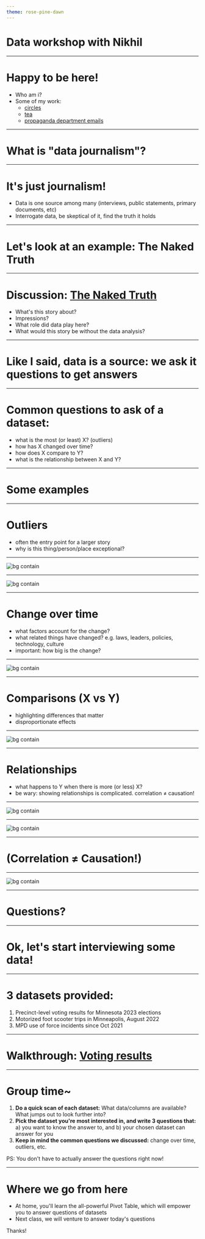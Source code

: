 ```yaml
---
theme: rose-pine-dawn
---
```


# Data workshop with Nikhil

---

# Happy to be here!

- Who am i?
- Some of my work:
  - [circles](https://qz.com/994486/the-way-you-draw-circles-says-a-lot-about-you)
  - [tea](https://qz.com/1176962/map-how-the-word-tea-spread-over-land-and-sea-to-conquer-the-world)
  - [propaganda department emails](https://qz.com/311832/)

---

# What is "data journalism"?

---

# It's just journalism!

- Data is one source among many (interviews, public statements, primary documents, etc)
- Interrogate data, be skeptical of it, find the truth it holds

---

# Let's look at an example: The Naked Truth

---

# Discussion: [The Naked Truth](https://pudding.cool/2021/03/foundation-names/)

- What's this story about?
- Impressions?
- What role did data play here?
- What would this story be without the data analysis?

---

# Like I said, data is a source: we ask it questions to get answers

---

# Common questions to ask of a dataset:

- what is the most (or least) X? (outliers)
- how has X changed over time?
- how does X compare to Y?
- what is the relationship between X and Y?

---

# Some examples

---

# Outliers

- often the entry point for a larger story
- why is this thing/person/place exceptional?

---

![bg contain](images/indiana.png)

---

![bg contain](images/spending.jpg)

---

# Change over time

- what factors account for the change?
- what related things have changed? e.g. laws, leaders, policies, technology, culture
- important: how big is the change?

---

![bg contain](images/affirmative.png)

---

# Comparisons (X vs Y)

- highlighting differences that matter
- disproportionate effects

---

![bg contain](images/covid-chart.jpg)

---

# Relationships

- what happens to Y when there is more (or less) X?
- be wary: showing relationships is complicated. correlation ≠ causation!

---

![bg contain](images/coal.png)

---

![bg contain](images/coal-chart.png)

---

# (Correlation ≠ Causation!)

---

![bg contain](images/spurious.png)

---

# Questions?

---

# Ok, let's start interviewing some data!

---

# 3 datasets provided:

1. Precinct-level voting results for Minnesota 2023 elections
2. Motorized foot scooter trips in Minneapolis, August 2022
3. MPD use of force incidents since Oct 2021

---

# Walkthrough: [Voting results](https://docs.google.com/spreadsheets/d/1-6ANyA-soc1TjeIh7wYaHH5dmwyOYV4in5Dc_5EnjnQ/edit#gid=0)

---

# Group time~

1. **Do a quick scan of each dataset:** What data/columns are available? What jumps out to look further into?
2. **Pick the dataset you're most interested in, and write 3 questions that:** a) you want to know the answer to, and b) your chosen dataset can answer for you
3. **Keep in mind the common questions we discussed:** change over time, outliers, etc.

PS: You don't have to actually answer the questions right now!

---

# Where we go from here

- At home, you'll learn the all-powerful Pivot Table, which will empower you to
  answer questions of datasets
- Next class, we will venture to answer today's questions

Thanks!




